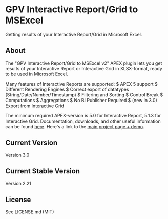 GPV Interactive Report/Grid to MSExcel
=================================

Getting results of your Interactive Report/Grid in Microsoft Excel. 

## About

The "GPV Interactive Report/Grid to MSExcel v2" APEX plugin lets you get results of your Interactive Report or Interactive Grid in XLSX-format, ready to be used in Microsoft Excel.

Many features of Interactive Reports are supported:
 $  APEX 5 support
 $  Different Rendering Engines
 $  Correct export of datatypes (String/Date/Number/Timestamp)
 $  Filtering and Sorting
 $  Control Break
 $  Computations
 $  Aggregations
 $  No BI Publisher Required
 $  (new in 3.0) Export from Interactive Grid

The minimum required APEX-version is 5.0 for Interactive Report, 5.1.3 for Interactive Grid.
Documentation, downloads, and other useful information can be found [here](http://glebovpavel.github.io/Description_IR_TO_XSLX/).
Here's a link to the [main project page + demo](http://glebovpavel.github.io/Description_IR_TO_XSLX/).

## Current Version

Version 3.0

## Current Stable Version

Version 2.21

## License

See LICENSE.md (MIT)
